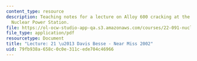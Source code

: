 ```yaml
---
content_type: resource
description: Teaching notes for a lecture on Alloy 600 cracking at the Davis Besse
  Nuclear Power Station.
file: https://ol-ocw-studio-app-qa.s3.amazonaws.com/courses/22-091-nuclear-reactor-safety-spring-2008/79fb938a658c0c0e311cede704c46966_MIT22_091S08_lec21note.pdf
file_type: application/pdf
resourcetype: Document
title: "Lecture: 21 \u2013 Davis Besse - Near Miss 2002"
uid: 79fb938a-658c-0c0e-311c-ede704c46966
---
```

